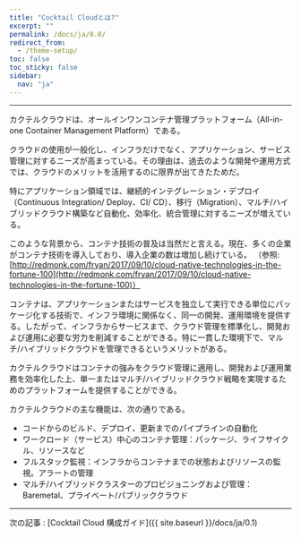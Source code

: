 ```yaml
---
title: "Cocktail Cloudとは?"
excerpt: ""
permalink: /docs/ja/0.0/
redirect_from:
  - /theme-setup/
toc: false
toc_sticky: false
sidebar:
  nav: "ja"
---
```


---
カクテルクラウドは、オールインワンコンテナ管理プラットフォーム（All-in-one Container Management Platform）である。

クラウドの使用が一般化し、インフラだけでなく、アプリケーション、サービス管理に対するニーズが高まっている。その理由は、過去のような開発や運用方式では、クラウドのメリットを活用するのに限界が出てきたためだ。

特にアプリケーション領域では、継続的インテグレーション・デプロイ（Continuous Integration/ Deploy、CI/ CD）、移行（Migration）、マルチ/ハイブリッドクラウド構築など自動化、効率化、統合管理に対するニーズが増えている。

このような背景から、コンテナ技術の普及は当然だと言える。現在、多くの企業がコンテナ技術を導入しており、導入企業の数は増加し続けている。
（参照: [http://redmonk.com/fryan/2017/09/10/cloud-native-technologies-in-the-fortune-100](http://redmonk.com/fryan/2017/09/10/cloud-native-technologies-in-the-fortune-100)）

コンテナは、アプリケーションまたはサービスを独立して実行できる単位にパッケージ化する技術で、インフラ環境に関係なく、同一の開発、運用環境を提供する。したがって、インフラからサービスまで、クラウド管理を標準化し、開発および運用に必要な労力を削減することができる。特に一貫した環境下で、マルチ/ハイブリッドクラウドを管理できるというメリットがある。

カクテルクラウドはコンテナの強みをクラウド管理に適用し、開発および運用業務を効率化した上、単一またはマルチ/ハイブリッドクラウド戦略を実現するためのプラットフォームを提供することができる。

カクテルクラウドの主な機能は、次の通りである。

* コードからのビルド、デプロイ、更新までのパイプラインの自動化
* ワークロード（サービス）中心のコンテナ管理：パッケージ、ライフサイクル、リソースなど
* フルスタック監視：インフラからコンテナまでの状態およびリソースの監視。アラートの管理
* マルチ/ハイブリッドクラスターのプロビジョニングおよび管理：Baremetal、プライベート/パブリッククラウド

---

次の記事 : [Cocktail Cloud 構成ガイド]({{ site.baseurl }}/docs/ja/0.1)
